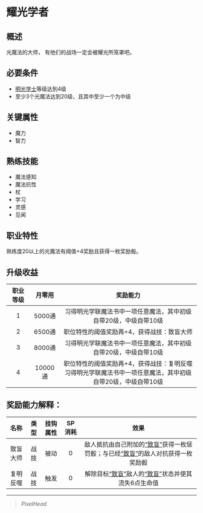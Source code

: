 # 耀光学者

## 概述

光魔法的大师， 有他们的战场一定会被耀光所笼罩吧。

## 必要条件

* <a href="../lightBachelor" target="_blank">明光学士</a>等级达到4级
* 至少3个光魔法达到20级，且其中至少一个为中级

## 关键属性

* 魔力
* 智力

## 熟练技能

* 魔法感知
* 魔法抗性
* 杖
* 学习
* 灵感
* 见闻
  
## 职业特性

熟练度20以上的光魔法有阈值+4奖励且获得一枚奖励骰。

## 升级收益

职业等级|月零用|奖励能力
:--:|:--:|:--:
1|5000通|习得明光学联魔法书中一项任意魔法，其中初级自带20级，中级自带10级
2|6500通|职位特性的阈值奖励再+4，获得战技：致盲大师
3|8000通|习得明光学联魔法书中一项任意魔法，其中初级自带20级，中级自带10级
4|10000通|职位特性的阈值奖励再+4，获得战技：复明反噬<br>习得明光学联魔法书中一项任意魔法，其中初级自带20级，中级自带10级

## 奖励能力解释：

名称|类型|挂钩属性|SP消耗|效果
:--:|:--:|:--:|:--:|:--:
致盲大师|战技|被动|0|敌人抵抗由自己附加的<a href="../../../../status/normal/#致盲" target="_blank">“致盲”</a>获得一枚惩罚骰；与已经<a href="../../../../status/normal/#致盲" target="_blank">“致盲”</a>的敌人对抗获得一枚奖励骰
复明反噬|战技|触发|0|解除目标<a href="../../../../status/normal/#致盲" target="_blank">“致盲”</a>敌人的<a href="../../../../status/normal/#致盲" target="_blank">“致盲”</a>状态并使其流失6点生命值

---

> *PixelHead*